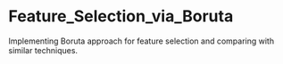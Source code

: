 # Feature_Selection_via_Boruta
Implementing Boruta approach for feature selection and comparing with similar techniques.
